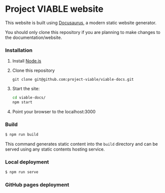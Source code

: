 # Project VIABLE website

This website is built using [Docusaurus](https://docusaurus.io/), a modern static website generator.

You should only clone this repository if you are planning to make changes to the documentation/website.

### Installation

1. Install [Node.js](https://nodejs.org/en/download/package-manager)
2. Clone this repository
   ```git
   git clone git@github.com:project-viable/viable-docs.git
   ```

2. Start the site:
   ```bash
   cd viable-docs/
   npm start
   ```

3. Point your browser to the localhost:3000

### Build

```bash
$ npm run build
```

This command generates static content into the `build` directory and can be served using any static contents hosting service.

### Local deployment

```bash
$ npm run serve
```

### GitHub pages deployment

